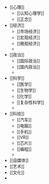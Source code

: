 - [[心理]]
	- [[认知心理学]]
	- [[正念]]
- [[经济]]
	- [[市场经济]]
	- [[宏观经济]]
	- [[微观经济]]
	-
- [[政治]]
	- [[国际政治]]
	- [[国内政治]]
	-
- [[科学]]
	- [[医学]]
	- [[生物学]]
	- [[化学]]
	- [[复杂性科学]]
	-
- [[科技]]
	- [[汽车]]
	- [[电脑]]
	- [[手机]]
	- [[VR]]
	- [[芯片]]
	- [[编程]]
	-
- [[自媒体]]
- [[艺术]]
- [[文化]]
-